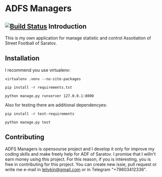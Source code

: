 ADFS Managers
=============
[![Build Status](https://travis-ci.org/Imperat/ADFS_managers.svg?branch=master)](https://travis-ci.org/Imperat/ADFS_managers)
Introduction
------------
This is my own application for manage statistic and
control Assotiation of Street Football of Saratov.

Installation
------------
I recommend you use virtualenv:

`virtualenv .venv --no-site-packages`

`pip install -r requirements.txt`

`python manage.py runserver 127.0.0.1:8000`

Also for testing there are additional dependencyes:

`pip install -r test-requirements`

`python manage.py test`

Contributing
------------
ADFS Managers is opensourse project and I develop it only for
improve my coding skills and make freely help for ADF of Saratov.
I promise that I willn't earn money using this project.
For this reason, if you is interesting, you is free in contributing
for this project. You can create new issie, pull request or write me e-mail in
leliykin@gmail.com or in Telegram "+79603412336". 

